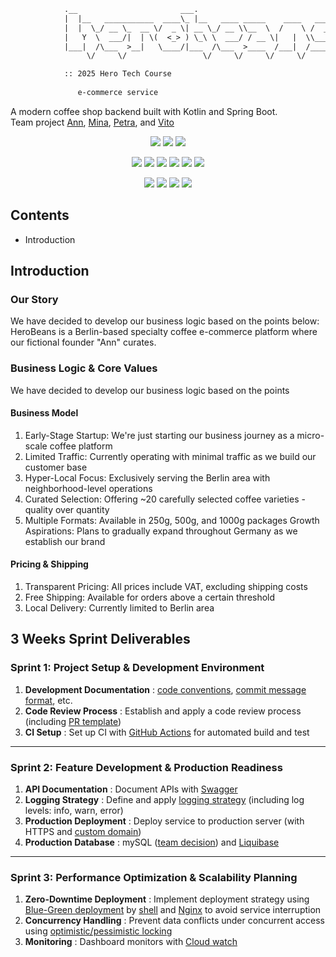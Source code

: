 ```txt
            .__                       ___.                                
            |  |__   ___________  ____\_ |__   ____ _____    ____   ______
            |  |  \_/ __ \_  __ \/  _ \| __ \_/ __ \\__  \  /    \ /  ___/
            |   Y  \  ___/|  | \(  <_> ) \_\ \  ___/ / __ \|   |  \\___ \ 
            |___|  /\___  >__|   \____/|___  /\___  >____  /___|  /____  >
                 \/     \/                 \/     \/     \/     \/     \/ 

            :: 2025 Hero Tech Course
               
               e-commerce service
```

A modern coffee shop backend built with Kotlin and Spring Boot. <br>
Team project [Ann](), [Mina](), [Petra](), and [Vito]() <br>

<p align="center">
  <img src="https://img.shields.io/badge/Kotlin-7F52FF?style=flat-square&logo=kotlin&logoColor=white"/>
  <img src="https://img.shields.io/badge/Spring%20Boot-6DB33F?style=flat-square&logo=spring-boot&logoColor=white"/>
  <img src="https://img.shields.io/badge/MySQL-4479A1?style=flat-square&logo=mysql&logoColor=white"/>
</p>

<p align="center">
<img src="https://img.shields.io/badge/JWT-000000?style=flat-square&logo=json-web-tokens&logoColor=white"/>
  <img src="https://img.shields.io/badge/Stripe-008CDD?style=flat-square&logo=stripe&logoColor=white"/>
  <img src="https://img.shields.io/badge/JavaMail-EA4335?style=flat-square&logo=gmail&logoColor=white"/>
  <img src="https://img.shields.io/badge/GitHub%20Actions-2088FF?style=flat-square&logo=github-actions&logoColor=white"/>
  <img src="https://img.shields.io/badge/AWS-FF9900?style=flat-square&logo=amazon-aws&logoColor=white"/>
  <img src="https://img.shields.io/badge/Nginx-009639?style=flat-square&logo=nginx&logoColor=white"/>
</p>

<p align="center">
<img src="https://img.shields.io/badge/JUnit5-25A162?style=flat-square&logo=junit5&logoColor=white"/>
  <img src="https://img.shields.io/badge/Mockito-red?style=flat-square"/>
  <img src="https://img.shields.io/badge/RestAssured-2496ED?style=flat-square"/>
  <img src="https://img.shields.io/badge/Gradle-02303A?style=flat-square&logo=gradle&logoColor=white"/>
</p>

## Contents

- Introduction

## Introduction
### Our Story

We have decided to develop our business logic based on the points below:
HeroBeans is a Berlin-based specialty coffee e-commerce platform where our fictional founder "Ann" curates.

### Business Logic & Core Values

We have decided to develop our business logic based on the points

#### Business Model
1. Early-Stage Startup: We're just starting our business journey as a micro-scale coffee platform
2. Limited Traffic: Currently operating with minimal traffic as we build our customer base
3. Hyper-Local Focus: Exclusively serving the Berlin area with neighborhood-level operations
4. Curated Selection: Offering ~20 carefully selected coffee varieties - quality over quantity
5. Multiple Formats: Available in 250g, 500g, and 1000g packages
   Growth Aspirations: Plans to gradually expand throughout Germany as we establish our brand

#### Pricing & Shipping
1. Transparent Pricing: All prices include VAT, excluding shipping costs
2. Free Shipping: Available for orders above a certain threshold
3. Local Delivery: Currently limited to Berlin area

## 3 Weeks Sprint Deliverables
### Sprint 1: Project Setup & Development Environment

1. **Development Documentation** : [code conventions](), [commit message format](), etc.
2. **Code Review Process** : Establish and apply a code review process (including [PR template](https://github.com/VittorioDeMarzi/hero-beans/blob/main/docs/PULL_REQUEST_TEMPLATE.md))
3. **CI Setup** : Set up CI with [GitHub Actions](https://github.com/VittorioDeMarzi/hero-beans/wiki/CI-Workflow-%E2%80%94-Detailed-Documentation) for automated build and test

---

### Sprint 2: Feature Development & Production Readiness
1. **API Documentation** : Document APIs with [Swagger](https://github.com/VittorioDeMarzi/hero-beans/wiki/Swagger-OpenAPI-for-Hero-Beans)   
2. **Logging Strategy** : Define and apply [logging strategy]() (including log levels: info, warn, error)
3. **Production Deployment** : Deploy service to production server (with HTTPS and [custom domain]())
4. **Production Database** : mySQL ([team decision]()) and [Liquibase](https://github.com/VittorioDeMarzi/hero-beans/wiki/Liquibase)

---

### Sprint 3: Performance Optimization & Scalability Planning
1. **Zero-Downtime Deployment** : Implement deployment strategy using [Blue-Green deployment]() by [shell](https://github.com/VittorioDeMarzi/hero-beans/blob/main/scripts/deploy_blue_green.sh) and [Nginx]() to avoid service interruption
2. **Concurrency Handling** : Prevent data conflicts under concurrent access using [optimistic/pessimistic locking](https://github.com/users/VittorioDeMarzi/projects/1?pane=issue&itemId=124742166&issue=VittorioDeMarzi%7Chero-beans%7C81)
3. **Monitoring** : Dashboard monitors with [Cloud watch](https://github.com/VittorioDeMarzi/hero-beans/wiki/Monitoring-Dashboard-Documentation)